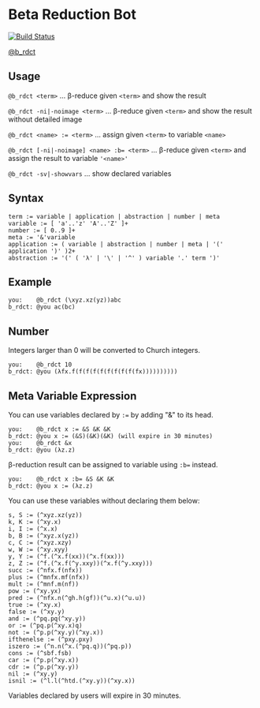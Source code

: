 Beta Reduction Bot
==================

[![Build Status](https://travis-ci.org/cannorin/betareductionbot.svg?branch=heroku)](https://travis-ci.org/cannorin/betareductionbot)

[@b_rdct](https://twitter.com/b_rdct)

## Usage

```@b_rdct <term>``` ... β-reduce given ```<term>``` and show the result

```@b_rdct -ni|-noimage <term>``` ... β-reduce given ```<term>``` and show the result without detailed image

```@b_rdct <name> := <term>``` ... assign given ```<term>``` to variable ```<name>```

```@b_rdct [-ni|-noimage] <name> :b= <term>``` ... β-reduce given ```<term>``` and assign the result to variable ```'<name>'```

```@b_rdct -sv|-showvars``` ... show declared variables 

## Syntax

    term := variable | application | abstraction | number | meta
    variable := [ 'a'..'z' 'A'..'Z' ]+
    number := [ 0..9 ]+
    meta := '&'variable
    application := ( variable | abstraction | number | meta | '(' application ')' )2+
    abstraction := '(' ( 'λ' | '\' | '^' ) variable '.' term ')'

## Example

    you:    @b_rdct (\xyz.xz(yz))abc
    b_rdct: @you ac(bc)

## Number

Integers larger than 0 will be converted to Church integers.

    you:    @b_rdct 10
    b_rdct: @you (λfx.f(f(f(f(f(f(f(f(f(fx))))))))))

## Meta Variable Expression

You can use variables declared by ```:=``` by adding "&" to its head.

    you:    @b_rdct x := &S &K &K
    b_rdct: @you x := (&S)(&K)(&K) (will expire in 30 minutes)
    you:    @b_rdct &x
    b_rdct: @you (λz.z)

β-reduction result can be assigned to variable using ```:b=``` instead.

    you:    @b_rdct x :b= &S &K &K
    b_rdct: @you x := (λz.z)

You can use these variables without declaring them below:

    s, S := (^xyz.xz(yz))
    k, K := (^xy.x)
    i, I := (^x.x)
    b, B := (^xyz.x(yz))
    c, C := (^xyz.xzy)
    w, W := (^xy.xyy)
    y, Y := (^f.(^x.f(xx))(^x.f(xx)))
    z, Z := (^f.(^x.f(^y.xxy))(^x.f(^y.xxy)))
    succ := (^nfx.f(nfx))
    plus := (^mnfx.mf(nfx))
    mult := (^mnf.m(nf))
    pow := (^xy.yx)
    pred := (^nfx.n(^gh.h(gf))(^u.x)(^u.u))
    true := (^xy.x)
    false := (^xy.y)
    and := (^pq.pq(^xy.y))
    or := (^pq.p(^xy.x)q)
    not := (^p.p(^xy.y)(^xy.x))
    ifthenelse := (^pxy.pxy)
    iszero := (^n.n(^x.(^pq.q))(^pq.p))
    cons := (^sbf.fsb)
    car := (^p.p(^xy.x))
    cdr := (^p.p(^xy.y))
    nil := (^xy.y)
    isnil := (^l.l(^htd.(^xy.y))(^xy.x))

Variables declared by users will expire in 30 minutes.
